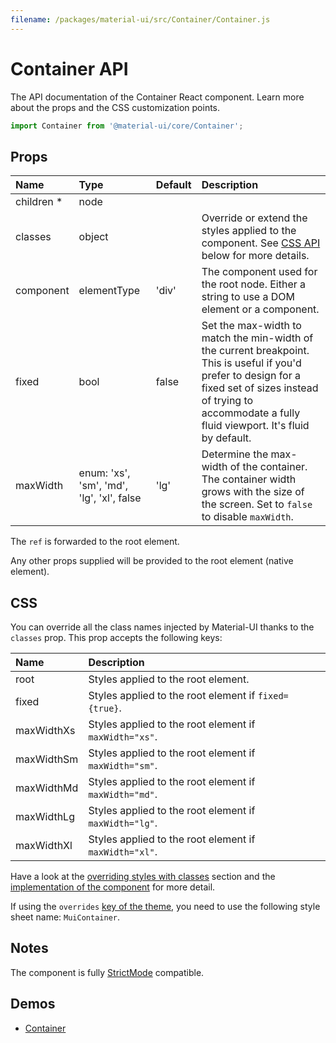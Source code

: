 ```yaml
---
filename: /packages/material-ui/src/Container/Container.js
---
```


<!--- This documentation is automatically generated, do not try to edit it. -->

# Container API

<p class="description">The API documentation of the Container React component. Learn more about the props and the CSS customization points.</p>

```js
import Container from '@material-ui/core/Container';
```



## Props

| Name | Type | Default | Description |
|:-----|:-----|:--------|:------------|
| <span class="prop-name required">children&nbsp;*</span> | <span class="prop-type">node</span> |  |  |
| <span class="prop-name">classes</span> | <span class="prop-type">object</span> |  | Override or extend the styles applied to the component. See [CSS API](#css) below for more details. |
| <span class="prop-name">component</span> | <span class="prop-type">elementType</span> | <span class="prop-default">'div'</span> | The component used for the root node. Either a string to use a DOM element or a component. |
| <span class="prop-name">fixed</span> | <span class="prop-type">bool</span> | <span class="prop-default">false</span> | Set the max-width to match the min-width of the current breakpoint. This is useful if you'd prefer to design for a fixed set of sizes instead of trying to accommodate a fully fluid viewport. It's fluid by default. |
| <span class="prop-name">maxWidth</span> | <span class="prop-type">enum:&nbsp;'xs', 'sm', 'md', 'lg', 'xl', false<br></span> | <span class="prop-default">'lg'</span> | Determine the max-width of the container. The container width grows with the size of the screen. Set to `false` to disable `maxWidth`. |

The `ref` is forwarded to the root element.

Any other props supplied will be provided to the root element (native element).

## CSS

You can override all the class names injected by Material-UI thanks to the `classes` prop.
This prop accepts the following keys:


| Name | Description |
|:-----|:------------|
| <span class="prop-name">root</span> | Styles applied to the root element.
| <span class="prop-name">fixed</span> | Styles applied to the root element if `fixed={true}`.
| <span class="prop-name">maxWidthXs</span> | Styles applied to the root element if `maxWidth="xs"`.
| <span class="prop-name">maxWidthSm</span> | Styles applied to the root element if `maxWidth="sm"`.
| <span class="prop-name">maxWidthMd</span> | Styles applied to the root element if `maxWidth="md"`.
| <span class="prop-name">maxWidthLg</span> | Styles applied to the root element if `maxWidth="lg"`.
| <span class="prop-name">maxWidthXl</span> | Styles applied to the root element if `maxWidth="xl"`.

Have a look at the [overriding styles with classes](/customization/components/#overriding-styles-with-classes) section
and the [implementation of the component](https://github.com/mui-org/material-ui/blob/master/packages/material-ui/src/Container/Container.js)
for more detail.

If using the `overrides` [key of the theme](/customization/themes/#css),
you need to use the following style sheet name: `MuiContainer`.

## Notes

The component is fully [StrictMode](https://reactjs.org/docs/strict-mode.html) compatible.

## Demos

- [Container](/components/container/)

